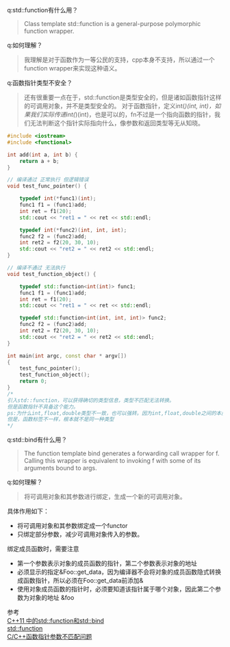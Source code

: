 q:std::function有什么用？
>Class template std::function is a general-purpose polymorphic function wrapper.

q:如何理解？
>我理解是对于函数作为一等公民的支持，cpp本身不支持，所以通过一个function wrapper来实现这种语义。

q:函数指针类型不安全？
>还有很重要一点在于，std::function是类型安全的，但是诸如函数指针这样的可调用对象，并不是类型安全的。
对于函数指针，定义int(*)(int, int)，如果我们实际传递int(*)(int)，也是可以的，fn不过是一个指向函数的指针，我们无法判断这个指针实际指向什么，像参数和返回类型等无从知晓。

```cpp
#include <iostream>
#include <functional>

int add(int a, int b) {
    return a + b;
}

// 编译通过 正常执行 但逻辑错误
void test_func_pointer() {

    typedef int(*func1)(int);
    func1 f1 = (func1)add;
    int ret = f1(20);
    std::cout << "ret1 = " << ret << std::endl;

    typedef int(*func2)(int, int, int);
    func2 f2 = (func2)add;
    int ret2 = f2(20, 30, 10);
    std::cout << "ret2 = " << ret2 << std::endl;
}

// 编译不通过 无法执行
void test_function_object() {

    typedef std::function<int(int)> func1;
    func1 f1 = (func1)add;
    int ret = f1(20);
    std::cout << "ret1 = " << ret << std::endl;

    typedef std::function<int(int, int, int)> func2;
    func2 f2 = (func2)add;
    int ret2 = f2(20, 30, 10);
    std::cout << "ret2 = " << ret2 << std::endl;
}

int main(int argc, const char * argv[])
{
    test_func_pointer();
    test_function_object();
    return 0;
}
/*
引入std::function，可以获得确切的类型信息，类型不匹配无法转换。
但是函数指针不具备这个能力。
ps:为什么int,float,double类型不一致，也可以强转。因为int,float,double之间的本质类型都是"number"，区别在于精度。
但是，函数标签不一样，根本就不是同一种类型
*/
```


q:std::bind有什么用？
>The function template bind generates a forwarding call wrapper for f. 
Calling this wrapper is equivalent to invoking f with some of its arguments bound to args.

q:如何理解？
>将可调用对象和其参数进行绑定，生成一个新的可调用对象。

具体作用如下：
- 将可调用对象和其参数绑定成一个functor
- 只绑定部分参数，减少可调用对象传入的参数。

绑定成员函数时，需要注意
- 第一个参数表示对象的成员函数的指针，第二个参数表示对象的地址
- 必须显示的指定&Foo::get_data，因为编译器不会将对象的成员函数隐式转换成函数指针，所以必须在Foo::get_data前添加&
- 使用对象成员函数的指针时，必须要知道该指针属于哪个对象，因此第二个参数为对象的地址 &foo


参考<br>
[C++11 中的std::function和std::bind](https://www.jianshu.com/p/f191e88dcc80)<br>
[std::function](https://en.cppreference.com/w/cpp/utility/functional/function)<br>
[C/C++函数指针参数不匹配问题](https://blog.csdn.net/oktears/article/details/39452341)<br>